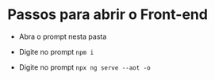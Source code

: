 # Passos para abrir o Front-end

- Abra o prompt nesta pasta

- Digite no prompt `npm i`

- Digite no prompt `npx ng serve --aot -o`


